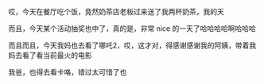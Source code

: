 哎，今天在餐厅吃个饭，竟然奶茶店老板过来送了我两杯奶茶，我的天

而且，今天某个活动抽奖也中了，真的是，非常 nice 的一天了哈哈哈哈啊哈哈哈 

而且而且，今天我妈也去看了哪吒2，哎，这才对，得感谢感谢我的阿姨，带着我妈去看了看当前最火的电影

我爸，也得去看卡咯，错过太可惜了也

